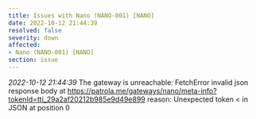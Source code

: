 ```yaml
---
title: Issues with Nano (NANO-001) [NANO]
date: 2022-10-12 21:44:39
resolved: false
severity: down
affected:
- Nano (NANO-001) [NANO]
section: issue
---
```


*2022-10-12 21:44:39* The gateway is unreachable: FetchError invalid json response body at https://patrola.me/gateways/nano/meta-info?tokenId=tti_29a2af20212b985e9d49e899 reason: Unexpected token < in JSON at position 0